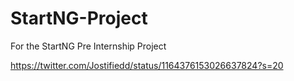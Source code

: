 # StartNG-Project
For the StartNG Pre Internship Project

https://twitter.com/Jostifiedd/status/1164376153026637824?s=20
